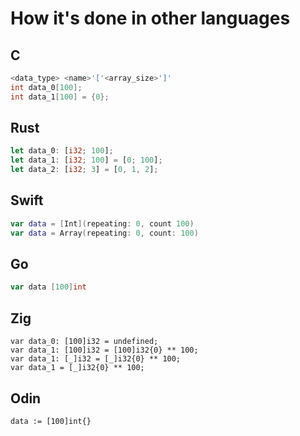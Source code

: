 

# How it's done in other languages

## C

```c
<data_type> <name>'['<array_size>']'
int data_0[100];
int data_1[100] = {0};

```

## Rust
```rust
let data_0: [i32; 100];
let data_1: [i32; 100] = [0; 100];
let data_2: [i32; 3] = [0, 1, 2];
```

## Swift
```swift
var data = [Int](repeating: 0, count 100)
var data = Array(repeating: 0, count: 100)
```

## Go
```go
var data [100]int
```

## Zig
```zig
var data_0: [100]i32 = undefined;
var data_1: [100]i32 = [100]i32{0} ** 100;
var data_1: [_]i32 = [_]i32{0} ** 100;
var data_1 = [_]i32{0} ** 100;
```

## Odin
```odin
data := [100]int{}
```